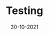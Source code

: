---
created: 18-10-2021
date: 30-10-2021
flux: false
folder: private
obsidianUIMode: preview
share: true
title: Testing
---